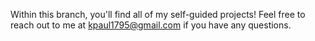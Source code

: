 Within this branch, you'll find all of my self-guided projects! Feel free to reach out to me at kpaul1795@gmail.com if you have any questions.
